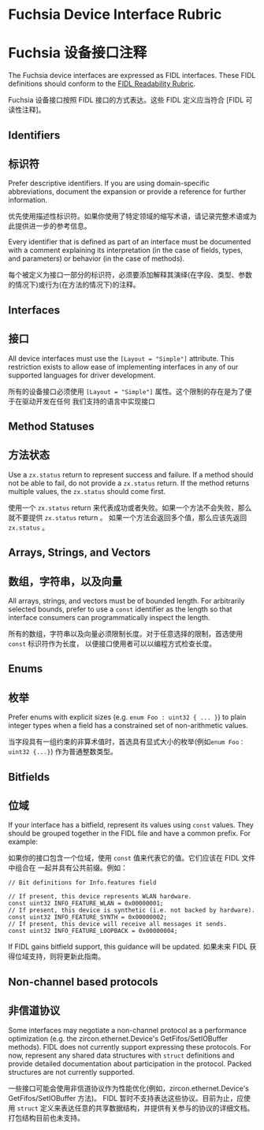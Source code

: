 # Fuchsia Device Interface Rubric
# Fuchsia 设备接口注释

The Fuchsia device interfaces are expressed as FIDL interfaces.  These FIDL
definitions should conform to the [FIDL Readability Rubric].

Fuchsia 设备接口按照 FIDL 接口的方式表达。这些 FIDL 定义应当符合 [FIDL 可读性注释]。


## Identifiers
## 标识符

Prefer descriptive identifiers.  If you are using domain-specific abbreviations,
document the expansion or provide a reference for further information.

优先使用描述性标识符。如果你使用了特定领域的缩写术语，请记录完整术语或为此提供进一步的参考信息。

Every identifier that is defined as part of an interface must be documented with
a comment explaining its interpretation (in the case of fields, types, and
parameters) or behavior (in the case of methods).

每个被定义为接口一部分的标识符，必须要添加解释其演绎(在字段、类型、参数的情况下)或行为(在方法的情况下)的注释。

## Interfaces
## 接口

All device interfaces must use the `[Layout = "Simple"]` attribute.  This
restriction exists to allow ease of implementing interfaces in any of our
supported languages for driver development.

所有的设备接口必须使用 `[Layout = "Simple"]` 属性。这个限制的存在是为了便于在驱动开发在任何
我们支持的语言中实现接口

## Method Statuses
## 方法状态

Use a `zx.status` return to represent success and failure.  If a method should not be
able to fail, do not provide a `zx.status` return.  If the method returns multiple
values, the `zx.status` should come first.

使用一个 `zx.status` return 来代表成功或者失败。如果一个方法不会失败，那么就不要提供 `zx.status` return 。
如果一个方法会返回多个值，那么应该先返回 `zx.status` 。

## Arrays, Strings, and Vectors
## 数组，字符串，以及向量

All arrays, strings, and vectors must be of bounded length.  For arbitrarily
selected bounds, prefer to use a `const` identifier as the length so that
interface consumers can programmatically inspect the length.

所有的数组，字符串以及向量必须限制长度。对于任意选择的限制，首选使用 `const` 标识符作为长度，
以便接口使用者可以以编程方式检查长度。

## Enums
## 枚举

Prefer enums with explicit sizes (e.g. `enum Foo : uint32 { ... }`) to plain
integer types when a field has a constrained set of non-arithmetic values.

当字段具有一组约束的非算术值时，首选具有显式大小的枚举(例如`enum Foo：uint32 {...}`)
作为普通整数类型。

## Bitfields
## 位域

If your interface has a bitfield, represent its values using `const` values.
They should be grouped together in the FIDL file and have a common prefix.  For
example:

如果你的接口包含一个位域，使用 `const` 值来代表它的值。它们应该在 FIDL 文件中组合在
一起并具有公共前缀。例如：

```
// Bit definitions for Info.features field

// If present, this device represents WLAN hardware.
const uint32 INFO_FEATURE_WLAN = 0x00000001;
// If present, this device is synthetic (i.e. not backed by hardware).
const uint32 INFO_FEATURE_SYNTH = 0x00000002;
// If present, this device will receive all messages it sends.
const uint32 INFO_FEATURE_LOOPBACK = 0x00000004;
```

If FIDL gains bitfield support, this guidance will be updated.
如果未来 FIDL 获得位域支持，则将更新此指南。


## Non-channel based protocols
## 非信道协议

Some interfaces may negotiate a non-channel protocol as a performance
optimization (e.g. the zircon.ethernet.Device's GetFifos/SetIOBuffer methods).
FIDL does not currently support expressing these protocols.  For now, represent
any shared data structures with `struct` definitions and provide detailed
documentation about participation in the protocol.  Packed structures are not
currently supported.

一些接口可能会使用非信道协议作为性能优化(例如，zircon.ethernet.Device's GetFifos/SetIOBuffer 方法)。
FIDL 暂时不支持表达这些协议。目前为止，应使用 `struct` 定义来表达任意的共享数据结构，并提供有关参与的协议的详细文档。
打包结构目前也未支持。


[FIDL Readability Rubric]: fidl.md
[FIDL 可读性量规]: fidl.md